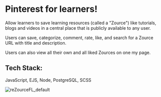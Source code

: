 # Pinterest for learners!

Allow learners to save learning resources (called a "Zource") like tutorials, blogs and videos in a central place that is publicly available to any user.

Users can save, categorize, comment, rate, like, and search for a Zource URL with title and description.

Users can also view all their own and all liked Zources on one my page.

## Tech Stack:
  JavaScript, EJS, Node, PostgreSQL, SCSS

![reZourceFL_default](https://user-images.githubusercontent.com/72511857/150480241-3382dd87-3eca-452b-a6c5-f7970255a89d.gif)
